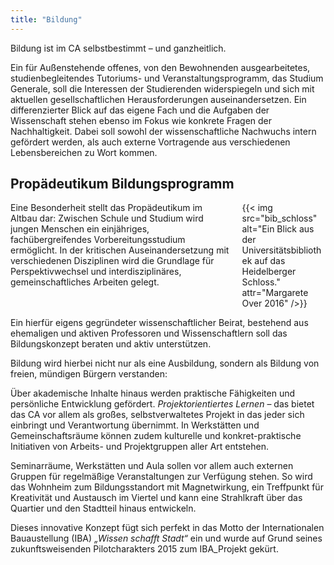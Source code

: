 ```yaml
---
title: "Bildung"
---
```


<div class="color-block">Bildung ist im CA selbstbestimmt – und ganzheitlich.</div>

Ein für Außenstehende offenes, von den Bewohnenden ausgearbeitetes, studienbegleitendes Tutoriums- und Veranstaltungsprogramm, das Studium Generale, soll die Interessen der Studierenden widerspiegeln und sich mit aktuellen gesellschaftlichen Herausforderungen auseinandersetzen. Ein differenzierter Blick auf das eigene Fach und die Aufgaben der Wissenschaft stehen ebenso im Fokus wie konkrete Fragen der Nachhaltigkeit. Dabei soll sowohl der wissenschaftliche Nachwuchs intern gefördert werden, als auch externe Vortragende aus verschiedenen Lebensbereichen zu Wort kommen.

## Propädeutikum Bildungsprogramm
<div class="columns">
    <div class="column is-flex-middle">
    Eine Besonderheit stellt das Propädeutikum im Altbau dar: Zwischen Schule und Studium wird jungen Menschen ein einjähriges, fachübergreifendes Vorbereitungsstudium ermöglicht. In der kritischen Auseinandersetzung mit verschiedenen Disziplinen wird die Grundlage für Perspektivwechsel und interdisziplinäres, gemeinschaftliches Arbeiten gelegt.
    </div>
    <div class="column">
        {{< img src="bib_schloss" alt="Ein Blick aus der Universitätsbibliothek auf das Heidelberger Schloss." attr="Margarete Over 2016" />}}
    </div>
</div>

Ein hierfür eigens gegründeter wissenschaftlicher Beirat, bestehend aus ehemaligen und aktiven Professoren und Wissenschaftlern soll das Bildungskonzept beraten und aktiv unterstützen.

<div class="color-block">Bildung wird hierbei nicht nur als eine Ausbildung, sondern als Bildung von freien, mündigen Bürgern verstanden:</div>

Über akademische Inhalte hinaus werden praktische Fähigkeiten und persönliche Entwicklung gefördert. _Projektorientiertes Lernen_ – das bietet das CA vor allem als großes, selbstverwaltetes Projekt in das jeder sich einbringt und Verantwortung übernimmt. In Werkstätten und Gemeinschaftsräume können zudem kulturelle und konkret-praktische Initiativen von Arbeits- und Projektgruppen aller Art entstehen.

Seminarräume, Werkstätten und Aula sollen vor allem auch externen Gruppen für regelmäßige Veranstaltungen zur Verfügung stehen. So wird das Wohnheim zum Bildungsstandort mit Magnetwirkung, ein Treffpunkt für Kreativität und Austausch im Viertel und kann eine Strahlkraft über das Quartier und den Stadtteil hinaus entwickeln.

Dieses innovative Konzept fügt sich perfekt in das Motto der Internationalen Bauaustellung (IBA) _„Wissen schafft Stadt“_ ein und wurde auf Grund seines zukunftsweisenden Pilotcharakters 2015 zum IBA_Projekt gekürt.
